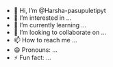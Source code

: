 - 👋 Hi, I’m @Harsha-pasupuletipyt
- 👀 I’m interested in ...
- 🌱 I’m currently learning ...
- 💞️ I’m looking to collaborate on ...
- 📫 How to reach me ...
- 😄 Pronouns: ...
- ⚡ Fun fact: ...

<!---
Harsha-pasupuletipyt/Harsha-pasupuletipyt is a ✨ special ✨ repository because its `README.md` (this file) appears on your GitHub profile.
You can click the Preview link to take a look at your changes.
--->
